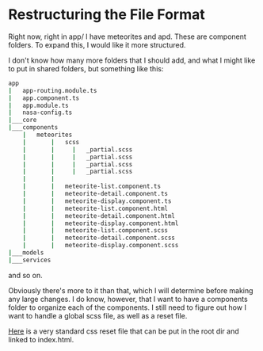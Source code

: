 # Restructuring the File Format

Right now, right in app/ I have meteorites and apd. These are component folders.
To expand this, I would like it more structured.  

I don't know how many more folders that I should add, and what I might like to put in shared folders, but something like this:

```bash
app
|   app-routing.module.ts
|   app.component.ts
|   app.module.ts
|   nasa-config.ts
|___core
|___components
    |   meteorites
    |       |   scss
    |       |     |   _partial.scss
    |       |     |   _partial.scss
    |       |     |   _partial.scss
    |       |     |   _partial.scss
    |       |
    |       |   meteorite-list.component.ts
    |       |   meteorite-detail.component.ts
    |       |   meteorite-display.component.ts
    |       |   meteorite-list.component.html
    |       |   meteorite-detail.component.html
    |       |   meteorite-display.component.html
    |       |   meteorite-list.component.scss
    |       |   meteorite-detail.component.scss
    |       |   meteorite-display.component.scss
|___models
|___services
```

and so on.  

Obviously there's more to it than that, which I will determine before making any large changes.
I do know, however, that I want to have a components folder to organize each of the components.
I still need to figure out how I want to handle a global scss file, as well as a reset file.  

[Here](https://meyerweb.com/eric/tools/css/reset/) is a very standard css reset file that can be put in the root dir and linked to index.html.
